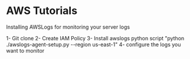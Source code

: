 # AWS Tutorials

Installing AWSLogs for monitoring your server logs

1- Git clone
2- Create IAM Policy
3- Install awslogs python script "python ./awslogs-agent-setup.py --region us-east-1"
4- configure the logs you want to monitor
